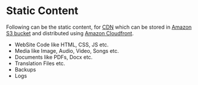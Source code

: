 
# Static Content

Following can be the static content, for [CDN](CDNs.md) which can be stored in [Amazon S3 bucket](../../../2_AWSComponents/7_StorageServices/3_ObjectStorageTypes/AmazonS3/Readme.md) and distributed using [Amazon Cloudfront](../../../2_AWSComponents/1_NetworkingAndContentDelivery/AmazonCloudFront.md).
- WebSite Code like HTML, CSS, JS etc.
- Media like Image, Audio, Video, Songs etc.
- Documents like PDFs, Docx etc.
- Translation Files etc.
- Backups
- Logs
